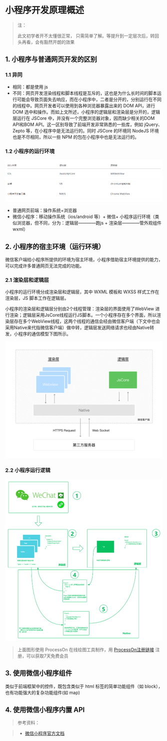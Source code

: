 # 小程序开发原理概述

> 注：
>
> 此文初学者开不太懂很正常， 只需简单了解。等提升到一定层次后，转回头再看，会有豁然开朗的效果

## 1. 小程序与普通网页开发的区别

### 1.1 异同

* 相同：都是使用 js
* 不同：网页开发渲染线程和脚本线程是互斥的，这也是为什么长时间的脚本运行可能会导致页面失去响应，而在小程序中，二者是分开的，分别运行在不同的线程中。网页开发者可以使用到各种浏览器暴露出来的 DOM API，进行 DOM 选中和操作。而如上文所述，小程序的逻辑层和渲染层是分开的，逻辑层运行在 JSCore 中，并没有一个完整浏览器对象，因而缺少相关的DOM API和BOM API。这一区别导致了前端开发非常熟悉的一些库，例如 jQuery、 Zepto 等，在小程序中是无法运行的。同时 JSCore 的环境同 NodeJS 环境也是不尽相同，所以一些 NPM 的包在小程序中也是无法运行的。

### 1.2 小程序的运行环境

![](../../../imgs/小程序运行环境.png)

* 普通网页前端：操作系统+浏览器
* 微信小程序：移动操作系统（ios/android 等）+ 微信+ 小程序运行环境（类似浏览器，但不同，分为：逻辑层————跑js + 渲染层————管外观组件wxml）

## 2. 小程序的宿主环境（运行环境）

微信客户端给小程序所提供的环境为宿主环境，小程序借助宿主环境提供的能力，可以完成许多普通网页无法完成的功能。

### 2.1 渲染层和逻辑层

小程序的运行环境分成渲染层和逻辑层，其中 WXML 模板和 WXSS 样式工作在渲染层，JS 脚本工作在逻辑层。

小程序的渲染层和逻辑层分别由2个线程管理：渲染层的界面使用了WebView 进行渲染；逻辑层采用JsCore线程运行JS脚本。一个小程序存在多个界面，所以渲染层存在多个WebView线程，这两个线程的通信会经由微信客户端（下文中也会采用Native来代指微信客户端）做中转，逻辑层发送网络请求也经由Native转发，小程序的通信模型下图所示。

![](../../../imgs/微信小程序宿主环境.png)

### 2.2 小程序运行逻辑

![](../../../imgs/微信小程序运行逻辑.png)



> 上面图形使用 ProcessOn 在线绘图工具制作，用 [ProcessOn注册链接](https://www.processon.com/i/596c79e7e4b043caf882475f) 注册，可以获取7天免费会员

## 3. 使用微信小程序组件

类似于前端框架中的控件，既包含类似于 html 标签的简单功能组件（如 block），也有功能强大的复杂功能组件(如 map)


## 4. 使用微信小程序内置 API 


> 参考资料：

> * [微信小程序官方文档](https://developers.weixin.qq.com/miniprogram/dev/framework/quickstart/framework.html#%E6%B8%B2%E6%9F%93%E5%B1%82%E5%92%8C%E9%80%BB%E8%BE%91%E5%B1%82)